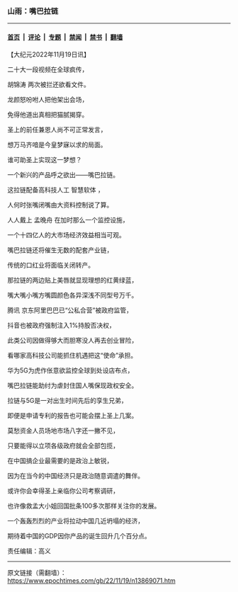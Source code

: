 ### 山雨：嘴巴拉链

---

#### [首页](../../../..?n13869071) &nbsp;|&nbsp; [评论](../../../../../epoch-comment?n13869071) &nbsp;|&nbsp; [专题](../../../../../epoch-special?n13869071) &nbsp;|&nbsp; [禁闻](../../../../../epoch-news?n13869071) &nbsp;|&nbsp; [禁书](../../../../../books?n13869071) &nbsp;|&nbsp; [翻墙](https://github.com/gfw-breaker/nogfw/blob/master/README.md?n13869071)


<div class="post_content" id="artbody" itemprop="articleBody">
 <!-- article content begin -->
 <p>
  【大纪元2022年11月19日讯】
 </p>
 <p>
  二十大一段视频在全球疯传，
 </p>
 <p>
  <ok href="https://www.epochtimes.com/gb/tag/%E8%83%A1%E9%94%A6%E6%B6%9B.html">
   胡锦涛
  </ok>
  两次被拦还欲看文件。
 </p>
 <p>
  龙颜怒吩咐人把他架出会场，
 </p>
 <p>
  免得他道出真相把猫腻揭穿。
 </p>
 <p>
 </p>
 <p>
  圣上的前任兼恩人尚不可正常发言，
 </p>
 <p>
  想万马齐喑是今皇梦寐以求的局面。
 </p>
 <p>
  谁可助圣上实现这一梦想？
 </p>
 <p>
 </p>
 <p>
  一个新兴的产品呼之欲出——嘴巴拉链。
 </p>
 <p>
  这拉链配备高科技人工
  <ok href="https://www.epochtimes.com/gb/tag/%E6%99%BA%E6%85%A7%E8%BD%AF%E4%BD%93.html">
   智慧软体
  </ok>
  ，
 </p>
 <p>
  人何时张嘴闭嘴由大资料控制说了算。
 </p>
 <p>
  人人戴上
  <ok href="https://www.epochtimes.com/gb/tag/%E5%AD%9F%E6%99%9A%E8%88%9F.html">
   孟晚舟
  </ok>
  在加时那么一个监控设施，
 </p>
 <p>
  一个十四亿人的大市场经济效益相当可观。
 </p>
 <p>
  嘴巴拉链还将催生无数的配套产业链，
 </p>
 <p>
  传统的口红业将面临关闭转产。
 </p>
 <p>
  那拉链的两边贴上美唇就显现理想的红黄绿蓝，
 </p>
 <p>
  嘴大嘴小嘴方嘴圆颜色各异深浅不同型号万千。
 </p>
 <p>
 </p>
 <p>
  <ok href="https://www.epochtimes.com/gb/tag/%E8%85%BE%E8%AE%AF.html">
   腾讯
  </ok>
  京东阿里巴巴已“公私合营”被政府监管，
 </p>
 <p>
  抖音也被政府强制注入1%持股否决权，
 </p>
 <p>
  此类公司因做得够大而胆寒没人再去创业冒险，
 </p>
 <p>
  看哪家高科技公司能抓住机遇把这“使命”承担。
 </p>
 <p>
 </p>
 <p>
  华为5G为虎作伥意欲监控全球到处设店布点，
 </p>
 <p>
  嘴巴拉链能助纣为虐封住国人嘴保现政权安全。
 </p>
 <p>
  拉链与5G是一对出生时间先后的孪生兄弟，
 </p>
 <p>
  即便是申请专利的报告也可能会摆上圣上几案。
 </p>
 <p>
 </p>
 <p>
  莫愁资金人员场地市场八字还一撇不见，
 </p>
 <p>
  只要能得以立项各级政府就会全部包揽，
 </p>
 <p>
  在中国搞企业最需要的是政治上敏锐，
 </p>
 <p>
  因为在当今的中国经济只是政治随意调遣的舞伴。
 </p>
 <p>
 </p>
 <p>
  或许你会幸得圣上亲临你公司考察调研，
 </p>
 <p>
  也许像救孟大小姐回国批条100多次那样关注你的发展。
 </p>
 <p>
  一个轰轰烈烈的产业将拉动中国几近坍塌的经济，
 </p>
 <p>
  期待着中国的GDP因你产品的诞生回升几个百分点。
 </p>
 <p>
  责任编辑：高义
 </p>
 <!-- article content end -->
 <div id="below_article_ad">
 </div>
</div>


---

原文链接（需翻墙）：https://www.epochtimes.com/gb/22/11/19/n13869071.htm